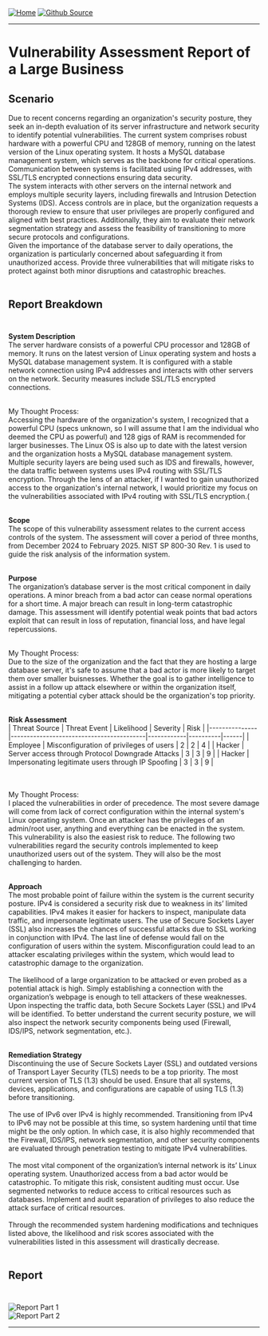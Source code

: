 <div style="display: inline-block;">
  <a href="https://breachopen.github.io/Chas-Riley/">
    <img src="https://img.shields.io/badge/Home-3ba0e6" alt="Home">
  </a>
</div>

<div style="display: inline-block;">
  <a href="https://github.com/BreachOpen/Chas-Riley/" target="_blank">
    <img src="https://img.shields.io/badge/Github_Source-3ba0e6" alt="Github Source">
  </a>
</div>

---

# Vulnerability Assessment Report of a Large Business

## Scenario
Due to recent concerns regarding an organization's security posture, they seek an in-depth evaluation of its server infrastructure and network security to identify potential vulnerabilities. The current system comprises robust hardware with a powerful CPU and 128GB of memory, running on the latest version of the Linux operating system. It hosts a MySQL database management system, which serves as the backbone for critical operations. Communication between systems is facilitated using IPv4 addresses, with SSL/TLS encrypted connections ensuring data security.<br />
The system interacts with other servers on the internal network and employs multiple security layers, including firewalls and Intrusion Detection Systems (IDS). Access controls are in place, but the organization requests a thorough review to ensure that user privileges are properly configured and aligned with best practices. Additionally, they aim to evaluate their network segmentation strategy and assess the feasibility of transitioning to more secure protocols and configurations.<br />
Given the importance of the database server to daily operations, the organization is particularly concerned about safeguarding it from unauthorized access. Provide three vulnerabilities that will mitigate risks to protect against both minor disruptions and catastrophic breaches.<br /><br />

## Report Breakdown <br /><br />

**System Description**<br />
The server hardware consists of a powerful CPU processor and 128GB of memory. It runs on the latest version of Linux operating system and hosts a MySQL database management system. It is configured with a stable network connection using IPv4 addresses and interacts with other servers on the network. Security measures include SSL/TLS encrypted connections.<br /><br />

My Thought Process:<br />
Accessing the hardware of the organization's system, I recognized that a powerful CPU (specs unknown, so I will assume that I am the individual who deemed the CPU as powerful) and 128 gigs of RAM is recommended for larger businesses. The Linux OS is also up to date with the latest version and the organization hosts a MySQL database management system. Multiple security layers are being used such as IDS and firewalls, however, the data traffic between systems uses IPv4 routing with SSL/TLS encryption. Through the lens of an attacker, if I wanted to gain unauthorized access to the organization's internal network, I would prioritize my focus on the vulnerabilities associated with IPv4 routing with SSL/TLS encryption.(<br /><br />

**Scope**<br />
The scope of this vulnerability assessment relates to the current access controls of the system. The assessment will cover a period of three months, from December 2024 to February 2025. NIST SP 800-30 Rev. 1 is used to guide the risk analysis of the information system.<br /><br />

**Purpose**<br />
The organization’s database server is the most critical component in daily operations. A minor breach from a bad actor can cease normal operations for a short time. A major breach can result in long-term catastrophic damage. This assessment will identify potential weak points that bad actors exploit that can result in loss of reputation, financial loss, and have legal repercussions.<br /><br />

My Thought Process:<br />
Due to the size of the organization and the fact that they are hosting a large database server, it's safe to assume that a bad actor is more likely to target them over smaller buisnesses. Whether the goal is to gather intelligence to assist in a follow up attack elsewhere or within the organization itself, mitigating a potential cyber attack should be the organization's top priority.<br /><br />

**Risk Assessment**<br />
| Threat Source | Threat Event                             | Likelihood | Severity | Risk |
|---------------|------------------------------------------|------------|----------|------|
| Employee      | Misconfiguration of privileges of users | 2          | 2        | 4    |
| Hacker        | Server access through Protocol Downgrade Attacks | 3          | 3        | 9    |
| Hacker        | Impersonating legitimate users through IP Spoofing | 3          | 3        | 9    |

<br /><br />
My Thought Process:<br />
I placed the vulnerabilities in order of precedence. The most severe damage will come from lack of correct configuration within the internal system's Linux operating system. Once an attacker has the privileges of an admin/root user, anything and everything can be enacted in the system. This vulnerability is also the easiest risk to reduce. The following two vulnerabilities regard the security controls implemented to keep unauthorized users out of the system. They will also be the most challenging to harden.<br /><br />

**Approach**<br />
The most probable point of failure within the system is the current security posture. IPv4 is considered a security risk due to weakness in its’ limited capabilities. IPv4 makes it easier for hackers to inspect, manipulate data traffic, and impersonate legitimate users. The use of Secure Sockets Layer (SSL) also increases the chances of successful attacks due to SSL working in conjunction with IPv4. The last line of defense would fall on the configuration of users within the system. Misconfiguration could lead to an attacker escalating privileges within the system, which would lead to catastrophic damage to the organization.<br /><br />
The likelihood of a large organization to be attacked or even probed as a potential attack is high. Simply establishing a connection with the organization’s webpage is enough to tell attackers of these weaknesses. Upon inspecting the traffic data, both Secure Sockets Layer (SSL) and IPv4 will be identified. To better understand the current security posture, we will also inspect the network security components being used (Firewall, IDS/IPS, network segmentation, etc.).<br /><br />

**Remediation Strategy**<br />
Discontinuing the use of Secure Sockets Layer (SSL) and outdated versions of Transport Layer Security (TLS) needs to be a top priority. The most current version of TLS (1.3) should be used. Ensure that all systems, devices, applications, and configurations are capable of using TLS (1.3) before transitioning. <br /> <br />
The use of IPv6 over IPv4 is highly recommended. Transitioning from IPv4 to IPv6 may not be possible at this time, so system hardening until that time might be the only option. In which case, it is also highly recommended that the Firewall, IDS/IPS, network segmentation, and other security components are evaluated through penetration testing to mitigate IPv4 vulnerabilities. <br /> <br />
The most vital component of the organization’s internal network is its’ Linux operating system. Unauthorized access from a bad actor would be catastrophic. To mitigate this risk, consistent auditing must occur. Use segmented networks to reduce access to critical resources such as databases. Implement and audit separation of privileges to also reduce the attack surface of critical resources. <br /> <br />
Through the recommended system hardening modifications and techniques listed above, the likelihood and risk scores associated with the vulnerabilities listed in this assessment will drastically decrease. <br /> <br />

## Report <br /><br />

![Report Part 1](../../assets/img/network/var/1.png)<br />
![Report Part 2](../../assets/img/network/var/2.png)<br />

--- 
